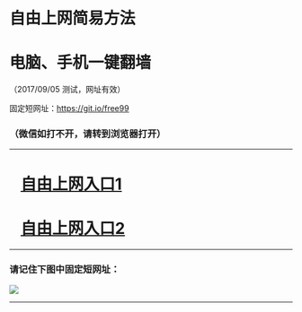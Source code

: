 ﻿# 自由上网简易方法

# 电脑、手机一键翻墙

（2017/09/05 测试，网址有效）

固定短网址：https://git.io/free99

### （微信如打不开，请转到浏览器打开）


***





# &nbsp;&nbsp; <a href="http://ft1777715153.fwq-tz1001.xyz/fwqtz01.html?t=090500116177 " target="_blank">自由上网入口1</a>
# &nbsp;&nbsp; <a href="http://ft1563632329.fwq-tz1002.xyz/fwqtz02.html?t=09050019683 " target="_blank">自由上网入口2</a>
***

### 请记住下图中固定短网址：

<img src="https://s3-us-west-2.amazonaws.com/fwq-1001/yjfq-20170905okok.png" /> 


***

